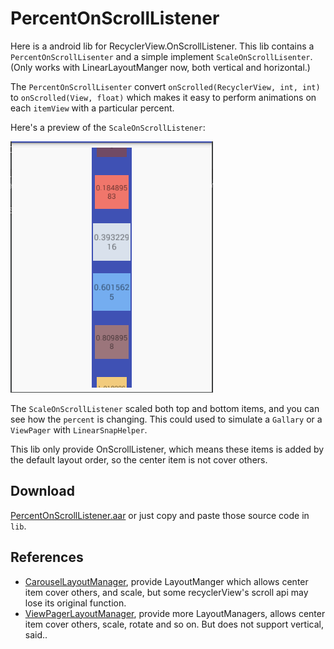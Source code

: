 # PercentOnScrollListener

Here is a android lib for RecyclerView.OnScrollListener.
This lib contains a `PercentOnScrollLisenter` and a simple implement `ScaleOnScrollLisenter`.
(Only works with LinearLayoutManger now, both vertical and horizontal.)

The `PercentOnScrollLisenter` convert `onScrolled(RecyclerView, int, int)` to `onScrolled(View, float)`
which makes it easy to perform animations on each `itemView` with a particular percent.
 
Here's a preview of the `ScaleOnScrollListener`:
  
 ![](./img/preview.gif)
 
The `ScaleOnScrollListener` scaled both top and bottom items, and you can see how the `percent` is changing.
This could used to simulate a `Gallary` or a `ViewPager` with `LinearSnapHelper`.

This lib only provide OnScrollListener, which means these items is added by the default layout order,
  so the center item is not cover others. 
  
## Download
[PercentOnScrollListener.aar](./release/PercentOnScrollListener.aar)
or just copy and paste those source code in `lib`.

## References
+ [CarouselLayoutManager](https://github.com/Azoft/CarouselLayoutManager), provide LayoutManger which 
 allows center item cover others, and scale, but some recyclerView's scroll api may lose its original function.
+ [ViewPagerLayoutManager](https://github.com/leochuan/ViewPagerLayoutManager), provide more LayoutManagers,
 allows center item cover others, scale, rotate and so on. But does not support vertical, said..
 
 